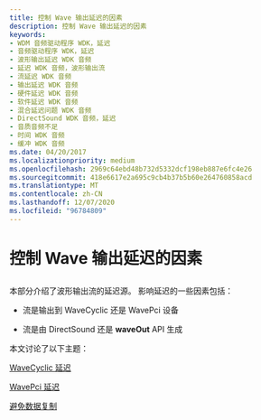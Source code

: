 ```yaml
---
title: 控制 Wave 输出延迟的因素
description: 控制 Wave 输出延迟的因素
keywords:
- WDM 音频驱动程序 WDK，延迟
- 音频驱动程序 WDK，延迟
- 波形输出延迟 WDK 音频
- 延迟 WDK 音频，波形输出流
- 流延迟 WDK 音频
- 输出延迟 WDK 音频
- 硬件延迟 WDK 音频
- 软件延迟 WDK 音频
- 混合延迟问题 WDK 音频
- DirectSound WDK 音频，延迟
- 音质音频不足
- 时间 WDK 音频
- 缓冲 WDK 音频
ms.date: 04/20/2017
ms.localizationpriority: medium
ms.openlocfilehash: 2969c64ebd48b732d5332dcf198eb887e6fc4e26
ms.sourcegitcommit: 418e6617e2a695c9cb4b37b5b60e264760858acd
ms.translationtype: MT
ms.contentlocale: zh-CN
ms.lasthandoff: 12/07/2020
ms.locfileid: "96784809"
---
```

# <a name="factors-governing-wave-output-latency"></a>控制 Wave 输出延迟的因素


## <span id="factors_governing_wave_output_latency"></span><span id="FACTORS_GOVERNING_WAVE_OUTPUT_LATENCY"></span>


本部分介绍了波形输出流的延迟源。 影响延迟的一些因素包括：

-   流是输出到 WaveCyclic 还是 WavePci 设备

-   流是由 DirectSound 还是 **waveOut** API 生成

本文讨论了以下主题：

[WaveCyclic 延迟](wavecyclic-latency.md)

[WavePci 延迟](wavepci-latency.md)

[避免数据复制](avoiding-data-copying.md)

 

 




